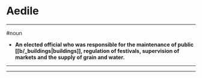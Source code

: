 # Aedile
---
#noun
- **An elected official who was responsible for the maintenance of public [[b/_buildings|buildings]], regulation of festivals, supervision of markets and the supply of grain and water.**
---
---
